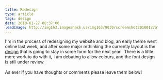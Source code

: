 ```yaml
---
title: Redesign
type: article
tags: design
date: 2010-01-27 00:37:00
leadImage: http://img163.imageshack.us/img163/9030/screenshot20100127at003.png
---
```

I'm in the process of redesigning my website and blog, an early theme went online last week, and after some major rethinking the currently layout is the <a href="http://jamesdoc.blogspot.com/">design</a> that is going to stay in some form for the next year. &nbsp;There is a little more work to do with it, I am debating to allow colours, and the font design is still under review.<br /><br />As ever if you have thoughts or comments please leave them below!
